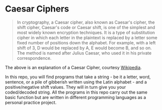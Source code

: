 # Caesar Ciphers

> In cryptography, a Caesar cipher, also known as Caesar's cipher, the shift cipher, Caesar's code or Caesar shift, is one of the simplest and most widely known encryption techniques. It is a type of substitution cipher in which each letter in the plaintext is replaced by a letter some fixed number of positions down the alphabet. For example, with a left shift of 3, D would be replaced by A, E would become B, and so on. The method is named after Julius Caesar, who used it in his private correspondence.

The above is an explanation of a Caesar Cipher, courtesy [Wikipedia](https://en.wikipedia.org/wiki/Caesar_cipher).

In this repo, you will find programs that take a string - be it a letter, word, sentence, or a pile of gibberish written using the Latin alphabet - and a positive/negative shift values. They will in turn give you your coded/decoded string. All the programs in this repo carry out the same basic function but are written in different programming languages as a personal practice project.